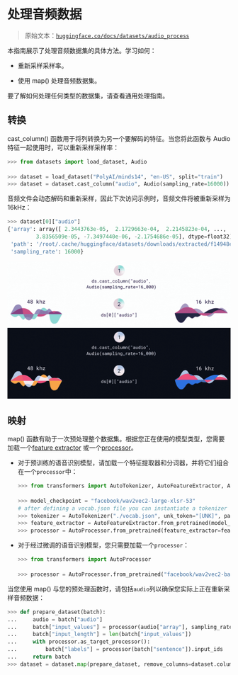 # 处理音频数据

> 原始文本：[`huggingface.co/docs/datasets/audio_process`](https://huggingface.co/docs/datasets/audio_process)

本指南展示了处理音频数据集的具体方法。学习如何：

+   重新采样采样率。

+   使用 map() 处理音频数据集。

要了解如何处理任何类型的数据集，请查看通用处理指南。

## 转换

cast_column() 函数用于将列转换为另一个要解码的特征。当您将此函数与 Audio 特征一起使用时，可以重新采样采样率：

```py
>>> from datasets import load_dataset, Audio

>>> dataset = load_dataset("PolyAI/minds14", "en-US", split="train")
>>> dataset = dataset.cast_column("audio", Audio(sampling_rate=16000))
```

音频文件会动态解码和重新采样，因此下次访问示例时，音频文件将被重新采样为 16kHz：

```py
>>> dataset[0]["audio"]
{'array': array([ 2.3443763e-05,  2.1729663e-04,  2.2145823e-04, ...,
         3.8356509e-05, -7.3497440e-06, -2.1754686e-05], dtype=float32),
 'path': '/root/.cache/huggingface/datasets/downloads/extracted/f14948e0e84be638dd7943ac36518a4cf3324e8b7aa331c5ab11541518e9368c/en-US~JOINT_ACCOUNT/602ba55abb1e6d0fbce92065.wav',
 'sampling_rate': 16000}
```

![](img/7cb5ab0ea89e3df3640c0aa86d8b5f85.png) ![](img/ed2b7de6604b4b8e5c6574749f5194ec.png)

## 映射

map() 函数有助于一次预处理整个数据集。根据您正在使用的模型类型，您需要加载一个[feature extractor](https://huggingface.co/docs/transformers/model_doc/auto#transformers.AutoFeatureExtractor) 或一个[processor](https://huggingface.co/docs/transformers/model_doc/auto#transformers.AutoProcessor)。

+   对于预训练的语音识别模型，请加载一个特征提取器和分词器，并将它们组合在一个`processor`中：

    ```py
    >>> from transformers import AutoTokenizer, AutoFeatureExtractor, AutoProcessor

    >>> model_checkpoint = "facebook/wav2vec2-large-xlsr-53"
    # after defining a vocab.json file you can instantiate a tokenizer object:
    >>> tokenizer = AutoTokenizer("./vocab.json", unk_token="[UNK]", pad_token="[PAD]", word_delimiter_token="|")
    >>> feature_extractor = AutoFeatureExtractor.from_pretrained(model_checkpoint)
    >>> processor = AutoProcessor.from_pretrained(feature_extractor=feature_extractor, tokenizer=tokenizer)
    ```

+   对于经过微调的语音识别模型，您只需要加载一个`processor`：

    ```py
    >>> from transformers import AutoProcessor

    >>> processor = AutoProcessor.from_pretrained("facebook/wav2vec2-base-960h")
    ```

当您使用 map() 与您的预处理函数时，请包括`audio`列以确保您实际上正在重新采样音频数据：

```py
>>> def prepare_dataset(batch):
...     audio = batch["audio"]
...     batch["input_values"] = processor(audio["array"], sampling_rate=audio["sampling_rate"]).input_values[0]
...     batch["input_length"] = len(batch["input_values"])
...     with processor.as_target_processor():
...         batch["labels"] = processor(batch["sentence"]).input_ids
...     return batch
>>> dataset = dataset.map(prepare_dataset, remove_columns=dataset.column_names)
```

